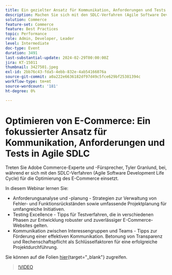 ```yaml
---
title: Ein gezielter Ansatz für Kommunikation, Anforderungen und Tests in Agile SDLC
description: Machen Sie sich mit den SDLC-Verfahren (Agile Software Development Life Cycle) vertraut und optimieren Sie den E-Commerce.  Erfahren Sie Anforderungsanalyse und -planung, Strategien für die Verwaltung von Bug- und Feature-Backlogs, Projektplanung für großmaßstäbliche Initiativen, Tipps für Testverfahren, die in verschiedenen Phasen zur Anwendung kommen, Sicherstellung der Entwicklung robuster und zuverlässiger E-Commerce-Websites, Tipps zur Förderung einer effektiven Kommunikation. Die Betonung von Transparenz und Verantwortlichkeit als Schlüsselfaktoren für eine erfolgreiche Projektausführung. Sie können hier auf die Folien zugreifen.
solution: Commerce
feature-set: Commerce
feature: Best Practices
topic: Performance
role: Admin, Developer, Leader
level: Intermediate
doc-type: Event
duration: 3491
last-substantial-update: 2024-02-29T00:00:00Z
jira: KT-15011
thumbnail: 3427501.jpeg
exl-id: 2bb76c43-fda5-4ebb-832e-4ab54166076a
source-git-commit: a0a222e6636182df97d49c5fce629bf25381394c
workflow-type: tm+mt
source-wordcount: '181'
ht-degree: 0%

---
```


# Optimieren von E-Commerce: Ein fokussierter Ansatz für Kommunikation, Anforderungen und Tests in Agile SDLC

Treten Sie Adobe Commerce-Experte und -Fürsprecher, Tyler Granlund, bei, während er sich mit den SDLC-Verfahren (Agile Software Development Life Cycle) für die Optimierung des E-Commerce einsetzt.

In diesem Webinar lernen Sie:

* Anforderungsanalyse und -planung - Strategien zur Verwaltung von Fehler- und Funktionsrückständen sowie umfassende Projektplanung für umfangreiche Initiativen.
* Testing Excellence - Tipps für Testverfahren, die in verschiedenen Phasen zur Entwicklung robuster und zuverlässiger E-Commerce-Websites gelten.
* Kommunikation zwischen Interessengruppen und Teams - Tipps zur Förderung einer effektiven Kommunikation. Betonung von Transparenz und Rechenschaftspflicht als Schlüsselfaktoren für eine erfolgreiche Projektdurchführung.

Sie können auf die Folien [hier](../../assets/commerce/agile-sldc-slides.pdf){target="_blank"} zugreifen.

>[!VIDEO](https://video.tv.adobe.com/v/3427501/?learn=on)
